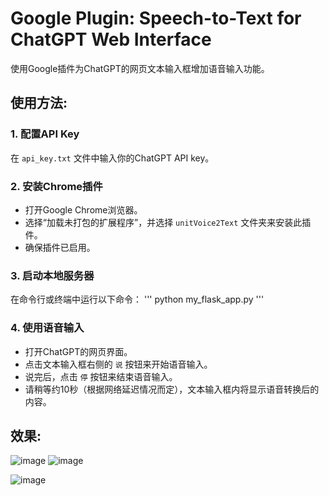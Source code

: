 # Google Plugin: Speech-to-Text for ChatGPT Web Interface

使用Google插件为ChatGPT的网页文本输入框增加语音输入功能。

## 使用方法:

### 1. 配置API Key
在 `api_key.txt` 文件中输入你的ChatGPT API key。

### 2. 安装Chrome插件
- 打开Google Chrome浏览器。
- 选择“加载未打包的扩展程序”，并选择 `unitVoice2Text` 文件夹来安装此插件。
- 确保插件已启用。

### 3. 启动本地服务器
在命令行或终端中运行以下命令：
'''
python my_flask_app.py
'''

### 4. 使用语音输入
- 打开ChatGPT的网页界面。
- 点击文本输入框右侧的 `说` 按钮来开始语音输入。
- 说完后，点击 `停` 按钮来结束语音输入。
- 请稍等约10秒（根据网络延迟情况而定），文本输入框内将显示语音转换后的内容。

## 效果:
![image](https://github.com/xiayang-cmd/google-Plugin-Speech-to-Text-chatgpt-web/assets/62921464/c7786d4b-64df-4d8f-8b4c-5cab7c81f38f)
![image](https://github.com/xiayang-cmd/google-Plugin-Speech-to-Text-chatgpt-web/assets/62921464/06532957-2189-4ccc-851f-6384cf2e72c0)

![image](https://github.com/xiayang-cmd/google-Plugin-Speech-to-Text-chatgpt-web/assets/62921464/674450d0-2316-4194-9e7d-118a583cde13)

